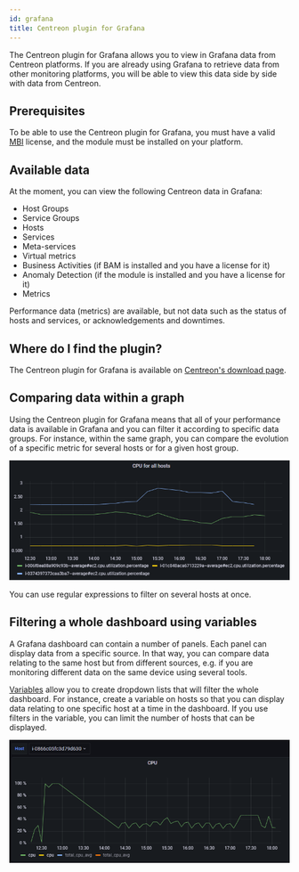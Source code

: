 ```yaml
---
id: grafana
title: Centreon plugin for Grafana
---
```


The Centreon plugin for Grafana allows you to view in Grafana data from Centreon platforms. If you are already using Grafana to retrieve data from other monitoring platforms, you will be able to view this data side by side with data from Centreon.

## Prerequisites

To be able to use the Centreon plugin for Grafana, you must have a valid [MBI](../reporting/introduction.md) license, and the module must be installed on your platform.

## Available data

At the moment, you can view the following Centreon data in Grafana:

- Host Groups
- Service Groups
- Hosts
- Services
- Meta-services
- Virtual metrics
- Business Activities (if BAM is installed and you have a license for it)
- Anomaly Detection (if the module is installed and you have a license for it)
- Metrics

Performance data (metrics) are available, but not data such as the status of hosts and services, or acknowledgements and downtimes.

## Where do I find the plugin?

The Centreon plugin for Grafana is available on [Centreon's download page](https://download.centreon.com/).

## Comparing data within a graph

Using the Centreon plugin for Grafana means that all of your performance data is available in Grafana and you can filter it according to specific data groups. For instance, within the same graph, you can compare the evolution of a specific metric for several hosts or for a given host group.

![image](../assets/metrology/grafana_compare.png)

You can use regular expressions to filter on several hosts at once.

## Filtering a whole dashboard using variables

A Grafana dashboard can contain a number of panels. Each panel can display data from a specific source. In that way, you can compare data relating to the same host but from different sources, e.g. if you are monitoring different data on the same device using several tools. 

[Variables](https://grafana.com/docs/grafana/latest/variables/) allow you to create dropdown lists that will filter the whole dashboard. For instance, create a variable on hosts so that you can display data relating to one specific host at a time in the dashboard. If you use filters in the variable, you can limit the number of hosts that can be displayed.
 
![image](../assets/metrology/grafana_variables.png)

